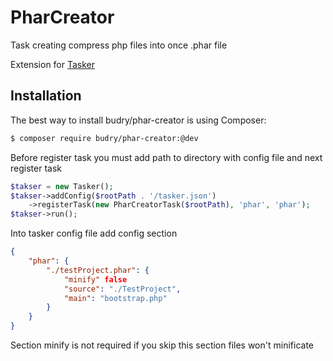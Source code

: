 # PharCreator

Task creating compress php files into once .phar file

Extension for [Tasker](https://github.com/tasker-org/Tasker)

## Installation

The best way to install budry/phar-creator is using Composer:

```bash
$ composer require budry/phar-creator:@dev
```

Before register task you must add path to directory with config file
and next register task

```php
$takser = new Tasker();
$takser->addConfig($rootPath . '/tasker.json')
	->registerTask(new PharCreatorTask($rootPath), 'phar', 'phar');
$takser->run();
```

Into tasker config file add config section
```json
{
	"phar": {
		"./testProject.phar": {
			"minify" false
			"source": "./TestProject",
			"main": "bootstrap.php"
		}
	}
}
```

Section minify is not required if you skip this section files won't minificate
